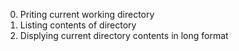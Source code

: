 0. Priting current working directory
1. Listing contents of directory
2. Displying current directory contents in long format
